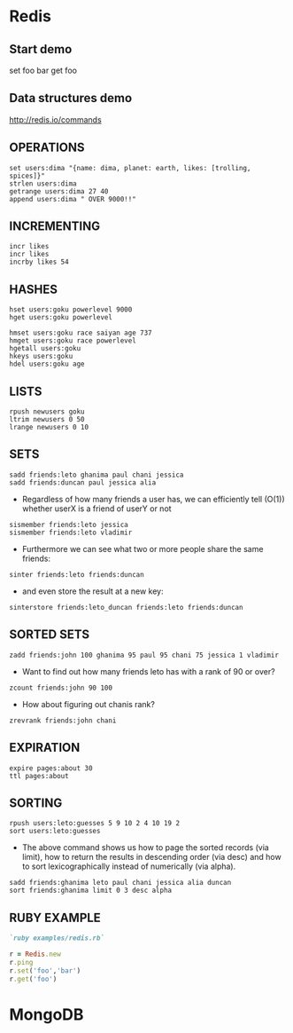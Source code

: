 # Redis

## Start demo
set foo bar
get foo

## Data structures demo
http://redis.io/commands

## OPERATIONS
```
set users:dima "{name: dima, planet: earth, likes: [trolling, spices]}"
strlen users:dima
getrange users:dima 27 40
append users:dima " OVER 9000!!"
```

## INCREMENTING
```
incr likes
incr likes
incrby likes 54
```

## HASHES
```
hset users:goku powerlevel 9000
hget users:goku powerlevel
```
```
hmset users:goku race saiyan age 737
hmget users:goku race powerlevel
hgetall users:goku
hkeys users:goku
hdel users:goku age
```

## LISTS
```
rpush newusers goku
ltrim newusers 0 50
lrange newusers 0 10
```

## SETS

```
sadd friends:leto ghanima paul chani jessica
sadd friends:duncan paul jessica alia
```

* Regardless of how many friends a user has, we can efficiently tell (O(1)) whether userX is a
friend of userY or not

```
sismember friends:leto jessica
sismember friends:leto vladimir
```

* Furthermore we can see what two or more people share the same friends:
```
sinter friends:leto friends:duncan
```
* and even store the result at a new key:
```
sinterstore friends:leto_duncan friends:leto friends:duncan
```
## SORTED SETS
```
zadd friends:john 100 ghanima 95 paul 95 chani 75 jessica 1 vladimir
```
* Want to find out how many friends leto has with a rank of 90 or over?
```
zcount friends:john 90 100
```
* How about figuring out chanis rank?
```
zrevrank friends:john chani
```
## EXPIRATION
```
expire pages:about 30
ttl pages:about
```

## SORTING
```
rpush users:leto:guesses 5 9 10 2 4 10 19 2
sort users:leto:guesses
```

* The above command shows us how to page the sorted records (via limit), how to return the
results in descending order (via desc) and how to sort lexicographically instead of numerically
(via alpha).

```
sadd friends:ghanima leto paul chani jessica alia duncan
sort friends:ghanima limit 0 3 desc alpha
```
## RUBY EXAMPLE

```ruby
`ruby examples/redis.rb`

r = Redis.new
r.ping
r.set('foo','bar')
r.get('foo')
```

# MongoDB
